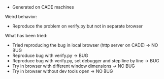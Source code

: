 - Generated on CADE machines

Weird behavior:
- Reproduce the problem on verify.py but not in separate browser

What has been tried:
- Tried reproducing the bug in local browser (http server on CADE) -> NO BUG
- Reproduce bug with verify.py -> BUG
- Reproduce bug with verify.py, set debugger and step line by line -> BUG
- Try in browser with different window dimensions -> NO BUG
- Try in browser without dev tools open -> NO BUG